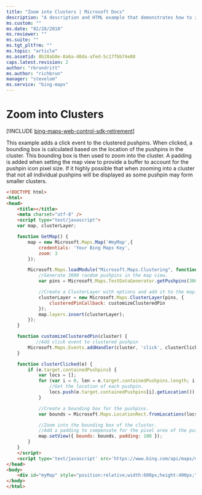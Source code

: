 ```yaml
---
title: "Zoom into Clusters | Microsoft Docs"
description: "A description and HTML example that demonstrates how to zoom into clusters."
ms.custom: ""
ms.date: "02/28/2018"
ms.reviewer: ""
ms.suite: ""
ms.tgt_pltfrm: ""
ms.topic: "article"
ms.assetid: 8b20ab8e-8a6a-40da-afed-5c17fbb74e88
caps.latest.revision: 2
author: "rbrundritt"
ms.author: "richbrun"
manager: "stevelom"
ms.service: "bing-maps"
---
```


# Zoom into Clusters

[!INCLUDE [bing-maps-web-control-sdk-retirement](../../../includes/bing-maps-web-control-sdk-retirement.md)]

This example adds a click event to the clustered pushpins. When clicked, a bounding box is calculated based on the location of the pushpins in the cluster. This bounding box is then used to zoom into the cluster. A padding is added when setting the map view to provide a buffer to account for the pushpin icon pixel size. If it highly possible that when zooming into a cluster that not all individual pushpins will be displayed as some pushpin may form smaller clusters.

```html 
<!DOCTYPE html>
<html>
<head>
    <title></title>
    <meta charset="utf-8" />
	<script type="text/javascript">
    var map, clusterLayer;

	function GetMap() {
	    map = new Microsoft.Maps.Map('#myMap',{
	        credentials: 'Your Bing Maps Key',
            zoom: 3
	    });

        Microsoft.Maps.loadModule("Microsoft.Maps.Clustering", function () {
            //Generate 3000 random pushpins in the map view.
            var pins = Microsoft.Maps.TestDataGenerator.getPushpins(3000, map.getBounds());

            //Create a ClusterLayer with options and add it to the map.
            clusterLayer = new Microsoft.Maps.ClusterLayer(pins, {
                clusteredPinCallback: customizeClusteredPin
            });
            map.layers.insert(clusterLayer);
        });
	}

	function customizeClusteredPin(cluster) {
           //Add click event to clustered pushpin
	    Microsoft.Maps.Events.addHandler(cluster, 'click', clusterClicked);
	}

	function clusterClicked(e) {
	    if (e.target.containedPushpins) {
	        var locs = [];
	        for (var i = 0, len = e.target.containedPushpins.length; i < len; i++) {
                //Get the location of each pushpin.
	            locs.push(e.target.containedPushpins[i].getLocation());
	        }

	        //Create a bounding box for the pushpins.
	        var bounds = Microsoft.Maps.LocationRect.fromLocations(locs);

	        //Zoom into the bounding box of the cluster. 
	        //Add a padding to compensate for the pixel area of the pushpins.
	        map.setView({ bounds: bounds, padding: 100 });
	    }
	}
    </script>
    <script type='text/javascript' src='https://www.bing.com/api/maps/mapcontrol?callback=GetMap' async defer></script>
</head>
<body>
    <div id="myMap" style="position:relative;width:600px;height:400px;"></div>
</body>
</html>
```